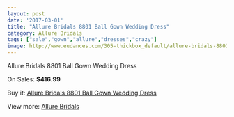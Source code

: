 ```yaml
---
layout: post
date: '2017-03-01'
title: "Allure Bridals 8801 Ball Gown Wedding Dress"
category: Allure Bridals
tags: ["sale","gown","allure","dresses","crazy"]
image: http://www.eudances.com/305-thickbox_default/allure-bridals-8801-ball-gown-wedding-dress.jpg
---
```

Allure Bridals 8801 Ball Gown Wedding Dress

On Sales: **$416.99**
<a href="https://www.eudances.com/en/allure-bridals/93-allure-bridals-8801-ball-gown-wedding-dress.html"><amp-img layout="responsive" width="600" height="600" src="//www.eudances.com/305-thickbox_default/allure-bridals-8801-ball-gown-wedding-dress.jpg" alt="Allure Bridals 8801 Ball Gown Wedding Dress 0" /></a>
<a href="https://www.eudances.com/en/allure-bridals/93-allure-bridals-8801-ball-gown-wedding-dress.html"><amp-img layout="responsive" width="600" height="600" src="//www.eudances.com/306-thickbox_default/allure-bridals-8801-ball-gown-wedding-dress.jpg" alt="Allure Bridals 8801 Ball Gown Wedding Dress 1" /></a>
<a href="https://www.eudances.com/en/allure-bridals/93-allure-bridals-8801-ball-gown-wedding-dress.html"><amp-img layout="responsive" width="600" height="600" src="//www.eudances.com/307-thickbox_default/allure-bridals-8801-ball-gown-wedding-dress.jpg" alt="Allure Bridals 8801 Ball Gown Wedding Dress 2" /></a>
<a href="https://www.eudances.com/en/allure-bridals/93-allure-bridals-8801-ball-gown-wedding-dress.html"><amp-img layout="responsive" width="600" height="600" src="//www.eudances.com/308-thickbox_default/allure-bridals-8801-ball-gown-wedding-dress.jpg" alt="Allure Bridals 8801 Ball Gown Wedding Dress 3" /></a>

Buy it: [Allure Bridals 8801 Ball Gown Wedding Dress](https://www.eudances.com/en/allure-bridals/93-allure-bridals-8801-ball-gown-wedding-dress.html "Allure Bridals 8801 Ball Gown Wedding Dress")

View more: [Allure Bridals](https://www.eudances.com/en/2-allure-bridals "Allure Bridals")